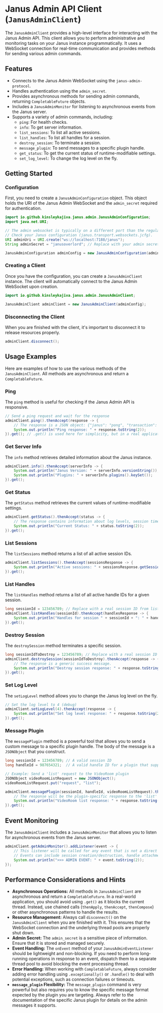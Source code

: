# Janus Admin API Client (`JanusAdminClient`)

The `JanusAdminClient` provides a high-level interface for interacting with the Janus Admin API. This client allows you to perform administrative and monitoring tasks on your Janus instance programmatically. It uses a WebSocket connection for real-time communication and provides methods for sending various admin commands.

## Features

-   Connects to the Janus Admin WebSocket using the `janus-admin-protocol`.
-   Handles authentication using the `admin_secret`.
-   Provides asynchronous methods for sending admin commands, returning `CompletableFuture` objects.
-   Includes a `JanusAdminMonitor` for listening to asynchronous events from the Janus server.
-   Supports a variety of admin commands, including:
    -   `ping`: For health checks.
    -   `info`: To get server information.
    -   `list_sessions`: To list all active sessions.
    -   `list_handles`: To list all handles for a session.
    -   `destroy_session`: To terminate a session.
    -   `message_plugin`: To send messages to a specific plugin handle.
    -   `get_status`: To get the current status of runtime-modifiable settings.
    -   `set_log_level`: To change the log level on the fly.

## Getting Started

### Configuration

First, you need to create a `JanusAdminConfiguration` object. This object holds the URI of the Janus Admin WebSocket and the `admin_secret` required for authentication.

```java
import io.github.kinsleykajiva.janus.admin.JanusAdminConfiguration;
import java.net.URI;

// The admin websocket is typically on a different port than the regular Janus API.
// Check your Janus configuration (janus.transport.websockets.jcfg).
URI adminUri = URI.create("ws://localhost:7188/janus");
String adminSecret = "janusoverlord"; // Replace with your admin secret

JanusAdminConfiguration adminConfig = new JanusAdminConfiguration(adminUri, adminSecret);
```

### Creating a Client

Once you have the configuration, you can create a `JanusAdminClient` instance. The client will automatically connect to the Janus Admin WebSocket upon creation.

```java
import io.github.kinsleykajiva.janus.admin.JanusAdminClient;

JanusAdminClient adminClient = new JanusAdminClient(adminConfig);
```

### Disconnecting the Client

When you are finished with the client, it's important to disconnect it to release resources properly.

```java
adminClient.disconnect();
```

## Usage Examples

Here are examples of how to use the various methods of the `JanusAdminClient`. All methods are asynchronous and return a `CompletableFuture`.

### Ping

The `ping` method is useful for checking if the Janus Admin API is responsive.

```java
// Send a ping request and wait for the response
adminClient.ping().thenAccept(response -> {
    // The response is a JSON object: {"janus": "pong", "transaction": "..."}
    System.out.println("Ping response: " + response.toString(2));
}).get(); // .get() is used here for simplicity, but in a real application, you should handle the future asynchronously.
```

### Get Server Info

The `info` method retrieves detailed information about the Janus instance.

```java
adminClient.info().thenAccept(serverInfo -> {
    System.out.println("Janus Version: " + serverInfo.versionString());
    System.out.println("Plugins: " + serverInfo.plugins().keySet());
}).get();
```

### Get Status

The `getStatus` method retrieves the current values of runtime-modifiable settings.

```java
adminClient.getStatus().thenAccept(status -> {
    // The response contains information about log levels, session timeouts, etc.
    System.out.println("Current Status: " + status.toString(2));
}).get();
```

### List Sessions

The `listSessions` method returns a list of all active session IDs.

```java
adminClient.listSessions().thenAccept(sessionsResponse -> {
    System.out.println("Active sessions: " + sessionsResponse.getSessionIds());
}).get();
```

### List Handles

The `listHandles` method returns a list of all active handle IDs for a given session.

```java
long sessionId = 123456789; // Replace with a real session ID from listSessions()
adminClient.listHandles(sessionId).thenAccept(handlesResponse -> {
    System.out.println("Handles for session " + sessionId + ": " + handlesResponse.getHandleIds());
}).get();
```

### Destroy Session

The `destroySession` method terminates a specific session.

```java
long sessionIdToDestroy = 123456789; // Replace with a real session ID
adminClient.destroySession(sessionIdToDestroy).thenAccept(response -> {
    // The response is a generic success message.
    System.out.println("Destroy session response: " + response.toString(2));
}).get();
```

### Set Log Level

The `setLogLevel` method allows you to change the Janus log level on the fly.

```java
// Set the log level to 4 (debug)
adminClient.setLogLevel(4).thenAccept(response -> {
    System.out.println("Set log level response: " + response.toString(2));
}).get();
```

### Message Plugin

The `messagePlugin` method is a powerful tool that allows you to send a custom message to a specific plugin handle. The body of the message is a `JSONObject` that you construct.

```java
long sessionId = 123456789; // A valid session ID
long handleId = 987654321;  // A valid handle ID for a plugin that supports admin messages

// Example: Send a 'list' request to the VideoRoom plugin
JSONObject videoRoomListRequest = new JSONObject();
videoRoomListRequest.put("request", "list");

adminClient.messagePlugin(sessionId, handleId, videoRoomListRequest).thenAccept(response -> {
    // The response will be the plugin-specific response to the 'list' request.
    System.out.println("VideoRoom list response: " + response.toString(2));
}).get();
```

## Event Monitoring

The `JanusAdminClient` includes a `JanusAdminMonitor` that allows you to listen for asynchronous events from the Janus server.

```java
adminClient.getAdminMonitor().addListener(event -> {
    // This listener will be called for any event that is not a direct response to a transaction.
    // Events can include session creation/destruction, handle attachment/detachment, media events, etc.
    System.out.println(">>> ADMIN EVENT: " + event.toString(2));
});
```

## Performance Considerations and Hints

-   **Asynchronous Operations:** All methods in `JanusAdminClient` are asynchronous and return a `CompletableFuture`. In a real-world application, you should avoid using `.get()` as it blocks the current thread. Instead, use chained calls (`thenApply`, `thenAccept`, `thenCompose`) or other asynchronous patterns to handle the results.
-   **Resource Management:** Always call `disconnect()` on the `JanusAdminClient` when you are finished with it. This ensures that the WebSocket connection and the underlying thread pools are properly shut down.
-   **Admin Secret:** The `admin_secret` is a sensitive piece of information. Ensure that it is stored and managed securely.
-   **Event Handling:** The `onEvent` method of your `JanusAdminEventListener` should be lightweight and non-blocking. If you need to perform long-running operations in response to an event, dispatch them to a separate thread pool to avoid blocking the event processing thread.
-   **Error Handling:** When working with `CompletableFuture`, always consider adding error handling using `.exceptionally()` or `.handle()` to deal with potential exceptions, such as connection failures or timeouts.
-   **`message_plugin` Flexibility:** The `message_plugin` command is very powerful but also requires you to know the specific message format expected by the plugin you are targeting. Always refer to the documentation of the specific Janus plugin for details on the admin messages it supports.

